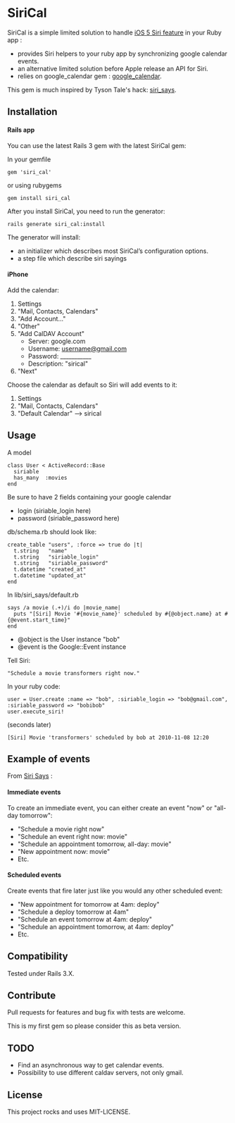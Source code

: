 SiriCal
=======

SiriCal is a simple limited solution to handle [iOS 5 Siri feature][s] in your Ruby app :

* provides Siri helpers to your ruby app by synchronizing google calendar events.
* an alternative limited solution before Apple release an API for Siri.
* relies on google_calendar gem : [google_calendar][gc].

This gem is much inspired by Tyson Tale's hack: [siri_says][ss].

Installation
------------

#### Rails app

You can use the latest Rails 3 gem with the latest SiriCal gem:

In your gemfile
      
    gem 'siri_cal'

or using rubygems

    gem install siri_cal

After you install SiriCal, you need to run the generator:

    rails generate siri_cal:install

The generator will install:

* an initializer which describes most SiriCal’s configuration options.
* a step file which describe siri sayings

#### iPhone

Add the calendar:

1. Settings
2. "Mail, Contacts, Calendars"
3. "Add Account..."
4. "Other"
5. "Add CalDAV Account"
    * Server: google.com
    * Username: username@gmail.com
    * Password: ___________
    * Description: "sirical"
6. "Next"

Choose the calendar as default so Siri will add events to it:

1.  Settings
1.  "Mail, Contacts, Calendars"
2.  "Default Calendar" --> sirical

Usage
-----

A model

    class User < ActiveRecord::Base
      siriable
      has_many  :movies
    end
    

Be sure to have 2 fields containing your google calendar

* login (siriable_login here)
* password (siriable_password here)

db/schema.rb should look like:

    create_table "users", :force => true do |t|
      t.string   "name"
      t.string   "siriable_login"
      t.string   "siriable_password"
      t.datetime "created_at"
      t.datetime "updated_at"
    end

In lib/siri_says/default.rb

    says /a movie (.+)/i do |movie_name|
      puts "[Siri] Movie '#{movie_name}' scheduled by #{@object.name} at #{@event.start_time}"
    end

* @object is the User instance "bob"
* @event is the Google::Event instance

Tell Siri:
    
    "Schedule a movie transformers right now."

In your ruby code:

    user = User.create :name => "bob", :siriable_login => "bob@gmail.com", :siriable_password => "bobibob"
    user.execute_siri!

(seconds later)

    [Siri] Movie 'transformers' scheduled by bob at 2010-11-08 12:20

Example of events
------------------

From [Siri Says][ss] :

#### Immediate events

To create an immediate event, you can either create an event "now" or "all-day tomorrow":

* "Schedule a movie right now"
* "Schedule an event right now: movie"
* "Schedule an appointment tomorrow, all-day: movie"
* "New appointment now: movie"
* Etc.

#### Scheduled events

Create events that fire later just like you would any other scheduled event:

* "New appointment for tomorrow at 4am: deploy"
* "Schedule a deploy tomorrow at 4am"
* "Schedule an event tomorrow at 4am: deploy"
* "Schedule an appointment tomorrow, at 4am: deploy"
* Etc.

Compatibility
-------------

Tested under Rails 3.X.

Contribute
----------

Pull requests for features and bug fix with tests are welcome.

This is my first gem so please consider this as beta version.

TODO
----

* Find an asynchronous way to get calendar events.
* Possibility to use different caldav servers, not only gmail.

License
-------

This project rocks and uses MIT-LICENSE.

[s]: http://www.apple.com/iphone/features/siri.html
[ss]: https://github.com/tysontate/siri_says
[gc]: https://github.com/northworld/google_calendar